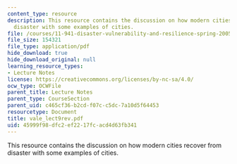 ```yaml
---
content_type: resource
description: This resource contains the discussion on how modern cities recover from
  disaster with some examples of cities.
file: /courses/11-941-disaster-vulnerability-and-resilience-spring-2005/45999f98dfc2ef2217fcacd4d63fb341_vale_lect9rev.pdf
file_size: 154321
file_type: application/pdf
hide_download: true
hide_download_original: null
learning_resource_types:
- Lecture Notes
license: https://creativecommons.org/licenses/by-nc-sa/4.0/
ocw_type: OCWFile
parent_title: Lecture Notes
parent_type: CourseSection
parent_uid: c465cf36-b2cd-f07c-c5dc-7a10d5f64453
resourcetype: Document
title: vale_lect9rev.pdf
uid: 45999f98-dfc2-ef22-17fc-acd4d63fb341
---
```

This resource contains the discussion on how modern cities recover from disaster with some examples of cities.
